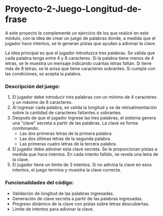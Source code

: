 # Proyecto-2-Juego-Longitud-de-frase
A este proyecto le complementé un ejercicio de los que realicé en este módulo, con la idea de crear un juego de palabras donde, a medida que el jugador hace intentos, se le generan pistas que ayudan a adivinar la clave.

La idea principal es que el jugador introduzca tres palabras. Se valida que cada palabra tenga entre 4 y 8 caracteres. Si la palabra tiene menos de 4 letras, se le muestra un mensaje indicando cuántas letras faltan. Si tiene más de 8 letras, se le avisa que tiene caracteres sobrantes. 
Si cumple con las condiciones, se acepta la palabra.

### Descripción del juego:

1. El jugador debe introducir tres palabras con un mínimo de 4 caracteres y un máximo de 8 caracteres.
2. Al ingresar cada palabra, se valida la longitud y se da retroalimentación sobre la cantidad de caracteres faltantes o sobrantes.
3. Después de que el jugador ingrese las tres palabras, el sistema genera una "clave" secreta a partir de las palabras. La clave se forma combinando:
   - Las dos primeras letras de la primera palabra.
   - Las dos últimas letras de la segunda palabra.
   - Las primeras cuatro letras de la tercera palabra.
4. El jugador debe adivinar esta clave secreta. Se le proporcionan pistas a medida que hace intentos. En cada intento fallido, se revela una letra de la clave.
5. El jugador tiene un límite de 3 intentos. Si no adivina la clave en esos intentos, el juego termina y muestra la clave correcta.

### Funcionalidades del código:

- Validación de longitud de las palabras ingresadas.
- Generación de clave secreta a partir de las palabras ingresadas.
- Progreso dinámico de la clave con pistas sobre letras descubiertas.
- Límite de intentos para adivinar la clave.
